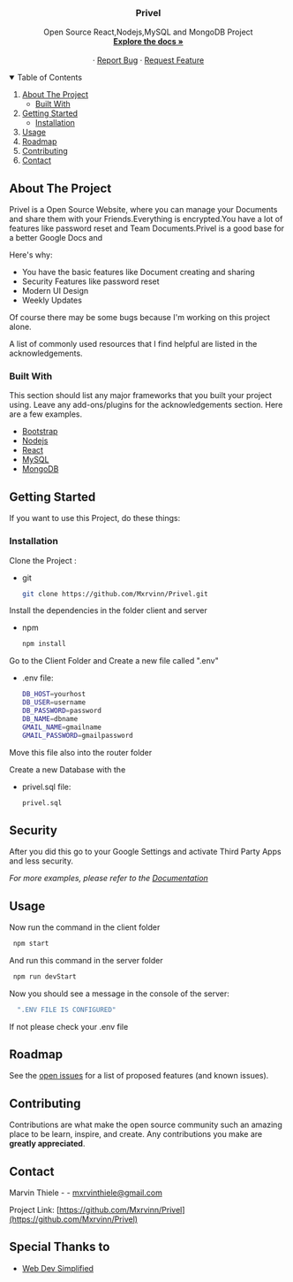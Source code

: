 



<!-- Privel ReadMe -->
<br />
<p align="center">
  

  <h3 align="center">Privel</h3>

  <p align="center">
    Open Source React,Nodejs,MySQL and MongoDB Project
    <br />
    <a href="https://github.com/Mxrvinn/Privel"><strong>Explore the docs »</strong></a>
    <br />
    <br />
    ·
    <a href="https://github.com/Mxrvinn/Privel/issues">Report Bug</a>
    ·
    <a href="https://github.com/Mxrvinn/Privel/issues">Request Feature</a>
  </p>
</p>



<!-- TABLE OF CONTENTS -->
<details open="open">
  <summary>Table of Contents</summary>
  <ol>
    <li>
      <a href="#about-the-project">About The Project</a>
      <ul>
        <li><a href="#built-with">Built With</a></li>
      </ul>
    </li>
    <li>
      <a href="#getting-started">Getting Started</a>
      <ul>
        <li><a href="#installation">Installation</a></li>
      </ul>
    </li>
    <li><a href="#usage">Usage</a></li>
    <li><a href="#roadmap">Roadmap</a></li>
    <li><a href="#contributing">Contributing</a></li>
    <li><a href="#contact">Contact</a></li>
  </ol>
</details>



<!-- ABOUT THE PROJECT -->
## About The Project


Privel is a Open Source Website, where you can manage your Documents and share them with your Friends.Everything is encrypted.You have a lot of features like password reset and Team Documents.Privel is a good base for a better Google Docs and

Here's why:
* You have the basic features like Document creating and sharing
* Security Features like password reset
* Modern UI Design
* Weekly Updates


Of course there may be some bugs because I'm working on this project alone.

A list of commonly used resources that I find helpful are listed in the acknowledgements.

### Built With

This section should list any major frameworks that you built your project using. Leave any add-ons/plugins for the acknowledgements section. Here are a few examples.
* [Bootstrap](https://getbootstrap.com)
* [Nodejs](https://nodejs.org/en/)
* [React](https://reactjs.org/)
* [MySQL](https://www.mysql.com/de/)
* [MongoDB](https://www.mongodb.com/de-de)



<!-- GETTING STARTED -->
## Getting Started

If you want to use this Project, do these things:

### Installation

Clone the Project :
* git
  ```sh
  git clone https://github.com/Mxrvinn/Privel.git
  ```

Install the dependencies in the folder client and server
* npm
  ```sh
  npm install
  ```

Go to the Client Folder and Create a new file called ".env"
* .env file:
  ```sh
  DB_HOST=yourhost
  DB_USER=username
  DB_PASSWORD=password
  DB_NAME=dbname
  GMAIL_NAME=gmailname
  GMAIL_PASSWORD=gmailpassword
  ```
Move this file also into the router folder




Create a new Database with the 


* privel.sql file:
  ```sh
  privel.sql
  ```

## Security

After you did this go to your Google Settings and activate Third Party Apps and less security.

_For more examples, please refer to the [Documentation](https://support.google.com/accounts/answer/3466521?hl=de)_
<!-- USAGE EXAMPLES -->
## Usage

Now run the command in the client folder
 ```sh
  npm start
 ```
 And run this command in the server folder
 ```sh
  npm run devStart
 ```

Now you should see a message in the console of the server:
```sh
  ".ENV FILE IS CONFIGURED"
 ```
 If not please check your .env file



<!-- ROADMAP -->
## Roadmap

See the [open issues](https://github.com/Mxrvinn/Privel/issues) for a list of proposed features (and known issues).



<!-- CONTRIBUTING -->
## Contributing

Contributions are what make the open source community such an amazing place to be learn, inspire, and create. Any contributions you make are **greatly appreciated**.




<!-- CONTACT -->
## Contact

Marvin Thiele - - mxrvinthiele@gmail.com

Project Link: [https://github.com/Mxrvinn/Privel](https://github.com/Mxrvinn/Privel)



<!-- ACKNOWLEDGEMENTS -->
## Special Thanks to
* [Web Dev Simplified](https://www.youtube.com/watch?v=iRaelG7v0OU&t=2483s&ab_channel=WebDevSimplified)






<!-- MARKDOWN LINKS & IMAGES -->
<!-- https://www.markdownguide.org/basic-syntax/#reference-style-links -->
[contributors-shield]: https://img.shields.io/github/contributors/othneildrew/Best-README-Template.svg?style=for-the-badge
[contributors-url]: https://github.com/othneildrew/Best-README-Template/graphs/contributors
[forks-shield]: https://img.shields.io/github/forks/othneildrew/Best-README-Template.svg?style=for-the-badge
[forks-url]: https://github.com/othneildrew/Best-README-Template/network/members
[stars-shield]: https://img.shields.io/github/stars/othneildrew/Best-README-Template.svg?style=for-the-badge
[stars-url]: https://github.com/othneildrew/Best-README-Template/stargazers
[issues-shield]: https://img.shields.io/github/issues/othneildrew/Best-README-Template.svg?style=for-the-badge
[issues-url]: https://github.com/othneildrew/Best-README-Template/issues
[license-shield]: https://img.shields.io/github/license/othneildrew/Best-README-Template.svg?style=for-the-badge
[license-url]: https://github.com/othneildrew/Best-README-Template/blob/master/LICENSE.txt
[linkedin-shield]: https://img.shields.io/badge/-LinkedIn-black.svg?style=for-the-badge&logo=linkedin&colorB=555
[linkedin-url]: https://linkedin.com/in/othneildrew
[product-screenshot]: images/screenshot.png
